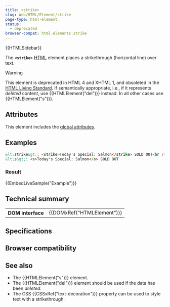 ```yaml
---
title: <strike>
slug: Web/HTML/Element/strike
page-type: html-element
status:
  - deprecated
browser-compat: html.elements.strike
---
```


{{HTMLSidebar}}

The **`<strike>`** [HTML](/Web/HTML) element places a strikethrough (horizontal line) over text.

> [!WARNING]
> This element is deprecated in HTML 4 and XHTML 1, and obsoleted in the [HTML Living Standard](https://html.spec.whatwg.org/multipage/obsolete.html#strike). If semantically appropriate, i.e., if it represents _deleted_ content, use {{HTMLElement("del")}} instead. In all other cases use {{HTMLElement("s")}}.

## Attributes

This element includes the [global attributes](/Web/HTML/Global_attributes).

## Examples

```html
&lt;strike&gt;: <strike>Today's Special: Salmon</strike> SOLD OUT<br />
&lt;s&gt;: <s>Today's Special: Salmon</s> SOLD OUT
```

### Result

{{EmbedLiveSample("Example")}}

## Technical summary

<table class="properties">
  <tbody>
    <tr>
      <th scope="row">DOM interface</th>
      <td>{{DOMxRef("HTMLElement")}}</td>
    </tr>
  </tbody>
</table>

## Specifications



## Browser compatibility



## See also

- The {{HTMLElement("s")}} element.
- The {{HTMLElement("del")}} element should be used if the data has been _deleted_.
- The CSS {{CSSxRef("text-decoration")}} property can be used to style text with a strikethrough.
